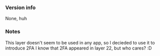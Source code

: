 ### Version info
None, huh

### Notes
This layer doesn't seem to be used in any app, so I decieded to use it to introduce 2FA
I know that 2FA appeared in layer 22, but who cares? :D
